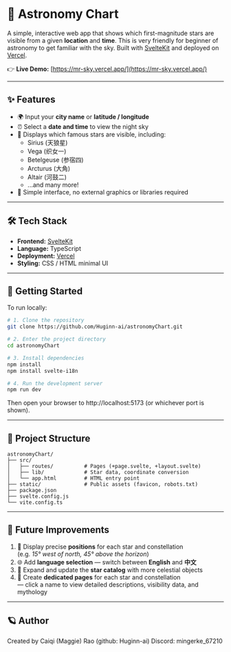 # 🌠 Astronomy Chart

A simple, interactive web app that shows which first-magnitude stars are visible from a given **location** and **time**.  This is very friendly for beginner of astronomy to get familiar with the sky.
Built with [SvelteKit](https://kit.svelte.dev/) and deployed on [Vercel](https://vercel.com).

👉 **Live Demo:** [https://mr-sky.vercel.app/](https://mr-sky.vercel.app/)

---

## ✨ Features

- 🌍 Input your **city name** or **latitude / longitude**  
- ⏰ Select a **date and time** to view the night sky  
- 🌌 Displays which famous stars are visible, including:
  - Sirius (天狼星)
  - Vega (织女一)
  - Betelgeuse (参宿四)
  - Arcturus (大角)
  - Altair (河鼓二)
  - ...and many more!
- 🎯 Simple interface, no external graphics or libraries required

---

## 🛠️ Tech Stack

- **Frontend:** [SvelteKit](https://kit.svelte.dev/)
- **Language:** TypeScript
- **Deployment:** [Vercel](https://vercel.com)
- **Styling:** CSS / HTML minimal UI

---

## 🚀 Getting Started

To run locally:

```bash
# 1. Clone the repository
git clone https://github.com/Huginn-ai/astronomyChart.git

# 2. Enter the project directory
cd astronomyChart

# 3. Install dependencies
npm install
npm install svelte-i18n

# 4. Run the development server
npm run dev
```
Then open your browser to http://localhost:5173 (or whichever port is shown).

---

## 🧭 Project Structure
```
astronomyChart/
├── src/
│   ├── routes/          # Pages (+page.svelte, +layout.svelte)
│   ├── lib/             # Star data, coordinate conversion
│   └── app.html         # HTML entry point
├── static/              # Public assets (favicon, robots.txt)
├── package.json
├── svelte.config.js
└── vite.config.ts
```
---

## 🌙 Future Improvements

1. 📍 Display precise **positions** for each star and constellation  
   (e.g. *15° west of north, 45° above the horizon*)  
2. 🌐 Add **language selection** — switch between **English** and **中文**  
3. 🌌 Expand and update the **star catalog** with more celestial objects  
4. 🔗 Create **dedicated pages** for each star and constellation  
   — click a name to view detailed descriptions, visibility data, and mythology


---

## 🪐 Author
Created by Caiqi (Maggie) Rao (github: Huginn-ai)
Discord: mingerke_67210
